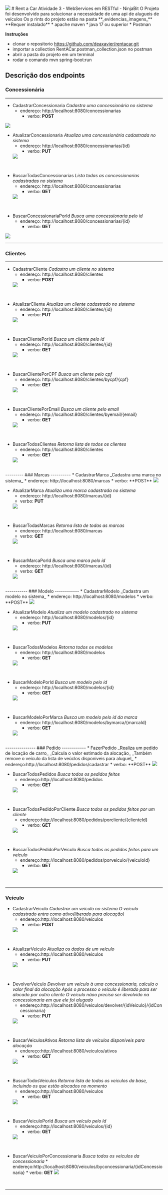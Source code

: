 <img src="https://www.calendariodovestibular.com.br/wp-content/uploads/2020/08/vestibular-fiap-2022.jpg" />
# Rent a Car
Atividade 3 - WebServices em RESTful - NinjaBit
O Projeto foi desenvolvido para solucionar a necessidade de uma api de alugueis de veículos
Os p
rints do projeto estão na pasta **_evidencias_imagens_**
**Requer instalado**
* apache maven
* java 17 ou superior
* Postman

**Instruções**
  * clonar o repositorio https://github.com/deaxavier/rentacar.git
  * importar a collection RentACar.postman_collection.json no postman
  * abrir a pasta do projeto em um terminal
  * rodar o comando mvn spring-boot:run

## Descrição dos endpoints

### Concessionária
------------------
* CadastrarConcessionaria
    _Cadastra uma concessionária no sistema_
  * endereço: http://localhost:8080/concessionarias
    * verbo: **POST**
<img src="https://raw.githubusercontent.com/deaxavier/rentacar/main/evidencias_imagens/Concessionaria/CadastrarConcessionaria.png" />

<br />

* AtualizarConcessionaria
  _Atualiza uma concessionária cadastrada no sistema_
  * endereço: http://localhost:8080/concessionarias/{id}
    * verbo: **PUT**
  <img src="https://raw.githubusercontent.com/deaxavier/rentacar/main/evidencias_imagens/Concessionaria/AtualizarConcessionaria.png" />

<br />

* BuscarTodasConcessionarias
  _Lista todas as concessionarias cadastradas no sistema_
  * endereço: http://localhost:8080/concessionarias
    * verbo: **GET**
  <img src="https://raw.githubusercontent.com/deaxavier/rentacar/main/evidencias_imagens/Concessionaria/BuscarTodasConcessionarias.png" />

<br />

* BuscarConcessionariaPorId
    _Busca uma concessionaria pelo id_
    * endereço: http://localhost:8080/concessionarias/{id}
      * verbo: **GET**
<img src="https://raw.githubusercontent.com/deaxavier/rentacar/main/evidencias_imagens/Concessionaria/BuscarConcessionariaPorId.png" />

<br />

------------------
### Clientes
---------
* CadastrarCliente
   _Cadastra um cliente no sistema_
  * endereço: http://localhost:8080/clientes
    * verbo: **POST**
  <img src="https://raw.githubusercontent.com/deaxavier/rentacar/main/evidencias_imagens/Clientes/CadastrarCliente.png" />

<br />

* AtualizarCliente
  _Atualiza um cliente cadastrado no sistema_
  * endereço: http://localhost:8080/clientes/{id}
    * verbo: **PUT**
  <img src="https://raw.githubusercontent.com/deaxavier/rentacar/main/evidencias_imagens/Clientes/AtualizarCliente.png" />

<br />

* BuscarClientePorId
    _Busca um cliente pelo id_
    * endereço: http://localhost:8080/clientes/{id}
      * verbo: **GET**
  <img src="https://raw.githubusercontent.com/deaxavier/rentacar/main/evidencias_imagens/Clientes/BuscarClientePorId.png" />

<br />

* BuscarClientePorCPF
    _Busca um cliente pelo cpf_
    * endereço: http://localhost:8080/clientes/bycpf/{cpf}
      * verbo: **GET**
  <img src="https://raw.githubusercontent.com/deaxavier/rentacar/main/evidencias_imagens/Clientes/BuscarClientePorCpf.png" />

<br />

* BuscarClientePorEmail
    _Busca um cliente pelo email_
    * endereço: http://localhost:8080/clientes/byemail/{email}
      * verbo: **GET**
  <img src="https://raw.githubusercontent.com/deaxavier/rentacar/main/evidencias_imagens/Clientes/BuscarClientePorEmail.png" />

<br />

* BuscarTodosClientes
    _Retorna lista de todos os clientes_
    * endereço: http://localhost:8080/clientes
      * verbo: **GET**
  <img src="https://raw.githubusercontent.com/deaxavier/rentacar/main/evidencias_imagens/Clientes/BuscarTodosClientes.png" />

<br />
---------
### Marcas
----------
* CadastrarMarca
   _Cadastra uma marca no sistema_
  * endereço: http://localhost:8080/marcas
    * verbo: **POST**
  <img src="https://raw.githubusercontent.com/deaxavier/rentacar/main/evidencias_imagens/Marca/CadastrarMarca.png" />

<br />

* AtualizarMarca
  _Atualiza uma marca cadastrada no sistema_
  * endereço: http://localhost:8080/marcas/{id}
  * verbo: **PUT**
  <img src="https://raw.githubusercontent.com/deaxavier/rentacar/main/evidencias_imagens/Marca/AtualizarMarca.png" />

<br />

* BuscarTodasMarcas
    _Retorna lista de todas as marcas_
    * endereço: http://localhost:8080/marcas
    * verbo: **GET**
  <img src="https://raw.githubusercontent.com/deaxavier/rentacar/main/evidencias_imagens/Marca/BuscarTodasMarcas.png" />

<br />

* BuscarMarcaPorId
    _Busca uma marca pelo id_
    * endereço: http://localhost:8080/marcas/{id}
    * verbo: **GET**
  <img src="https://raw.githubusercontent.com/deaxavier/rentacar/main/evidencias_imagens/Marca/BuscarMarcaPorId.png" />

<br />
-----------
### Modelo
------------
* CadastrarModelo
   _Cadastra um modelo no sistema_
  * endereço: http://localhost:8080/modelos
    * verbo: **POST**
  <img src="https://raw.githubusercontent.com/deaxavier/rentacar/main/evidencias_imagens/Modelos/CadastrarModelo.png" />

<br />

* AtualizarModelo
  _Atualiza um modelo cadastrado no sistema_
  * endereço: http://localhost:8080/modelos/{id}
    * verbo: **PUT**
  <img src="https://raw.githubusercontent.com/deaxavier/rentacar/main/evidencias_imagens/Modelos/AtualizarModelo.png" />

<br />

* BuscarTodosModelos
    _Retorna todos os modelos_
    * endereço: http://localhost:8080/modelos
      * verbo: **GET**
  <img src="https://raw.githubusercontent.com/deaxavier/rentacar/main/evidencias_imagens/Modelos/BuscarTodosModelos.png" />

<br />

* BuscarModeloPorId
    _Busca um modelo pelo id_
    * endereço: http://localhost:8080/modelos/{id}
      * verbo: **GET**
  <img src="https://raw.githubusercontent.com/deaxavier/rentacar/main/evidencias_imagens/Modelos/BuscarTodosModeloPorId.png" />

<br />

* BuscarModeloPorMarca
    _Busca um modelo pelo id da marca_
    * endereço: http://localhost:8080/modelos/bymarca/{marcaId}
      * verbo: **GET**
  <img src="https://raw.githubusercontent.com/deaxavier/rentacar/main/evidencias_imagens/Modelos/BuscarTodosModeloPorMarcaId.png" />

<br />
---------------
### Pedido
------------
* FazerPedido
   _Realiza um pedido de locação de carro_
   _Calcula o valor estimado da alocação_
   _Também remove o veículo da lista de veúclos disponiveis para aluguel_
  * endereço:http://localhost:8080/pedidos/cadastrar
    * verbo: **POST**
  <img src="https://raw.githubusercontent.com/deaxavier/rentacar/main/evidencias_imagens/Pedido/FazerPedido.png" />

<br />

* BuscarTodosPedidos
   _Busca todos os pedidos feitos_
  * endereço:http://localhost:8080/pedidos
    * verbo: **GET**
  <img src="https://raw.githubusercontent.com/deaxavier/rentacar/main/evidencias_imagens/Pedido/BuscarTodosPedidos.png" />

<br />

* BuscarTodosPedidoPorCliente
   _Busca todos os pedidos feitos por um cliente_
  * endereço:http://localhost:8080/pedidos/porcliente/{clienteId}
    * verbo: **GET**
  <img src="https://raw.githubusercontent.com/deaxavier/rentacar/main/evidencias_imagens/Pedido/BuscarTodosPedidoPorCliente.png" />

<br />

* BuscarTodosPedidoPorVeiculo
   _Busca todos os pedidos feitos para um veículo_
  * endereço:http://localhost:8080/pedidos/porveiculo/{veiculoId}
    * verbo: **GET**
  <img src="https://raw.githubusercontent.com/deaxavier/rentacar/main/evidencias_imagens/Pedido/BuscarTodosPedidoPorVeiculo.png" />

<br />

----
### Veículo
* CadastrarVeiculo
    _Cadastrar um veículo no sistema_
    _O veículo cadastrado entra como ativo(liberado para alocação)_
  * endereço:http://localhost:8080/veiculos
      * verbo: **POST**
  <img src="https://raw.githubusercontent.com/deaxavier/rentacar/main/evidencias_imagens/Veiculos/CadastrarVeiculo.png" />

<br />

* AtualizarVeiculo
  _Atualiza os dados de um veículo_
  * endereço:http://localhost:8080/veiculos
      * verbo: **PUT**
  <img src="https://raw.githubusercontent.com/deaxavier/rentacar/main/evidencias_imagens/Veiculos/AtualizarVeiculo.png" />

<br />

* DevolverVeiculo
  _Devolver um veículo à uma concessionaria, calcula o valor final da alocação_
  _Após o processo o veículo é liberado para ser alocado por outro cliente_
  _O veículo nãoo precisa ser devolvido na concessionaria em que ele foi alugado_
    * endereço:http://localhost:8080/veiculos/devolver/{idVeiculo}/{idConcessionaria}
      * verbo: **PUT**
  <img src="https://raw.githubusercontent.com/deaxavier/rentacar/main/evidencias_imagens/Veiculos/DevolverVeiculo.png" />

<br />

* BuscarVeiculosAtivos
_Retorna lista de veículos disponiveis para alocação_
    * endereço:http://localhost:8080/veiculos/ativos
      * verbo: **GET**
  <img src="https://raw.githubusercontent.com/deaxavier/rentacar/main/evidencias_imagens/Veiculos/BuscarVeiculosAtivos.png" />

<br />

* BuscarTodosVeiculos
   _Retorna lista de todos os veículos da base, incluindo os que estão alocados no momento_
    * endereço:http://localhost:8080/veiculos
      * verbo: **GET**
  <img src="https://raw.githubusercontent.com/deaxavier/rentacar/main/evidencias_imagens/Veiculos/BuscarTodosVeiculos.png" />

<br />

* BuscarVeiculoPorId
_Busca um veículo pelo Id_
    * endereço:http://localhost:8080/veiculos/{id}
      * verbo: **GET**
  <img src="https://raw.githubusercontent.com/deaxavier/rentacar/main/evidencias_imagens/Veiculos/BuscarVeiculoPorId.png" />

<br />

* BuscarVeiculoPorConcessionaria
  _Busca todos os veículos da concessionaria_
      * endereço:http://localhost:8080/veiculos/byconcessionaria/{idConcessionaria}
        * verbo: **GET**
  <img src="https://raw.githubusercontent.com/deaxavier/rentacar/main/evidencias_imagens/Veiculos/BuscarVeiculoPorConcessionaria.png" />

<br />

---